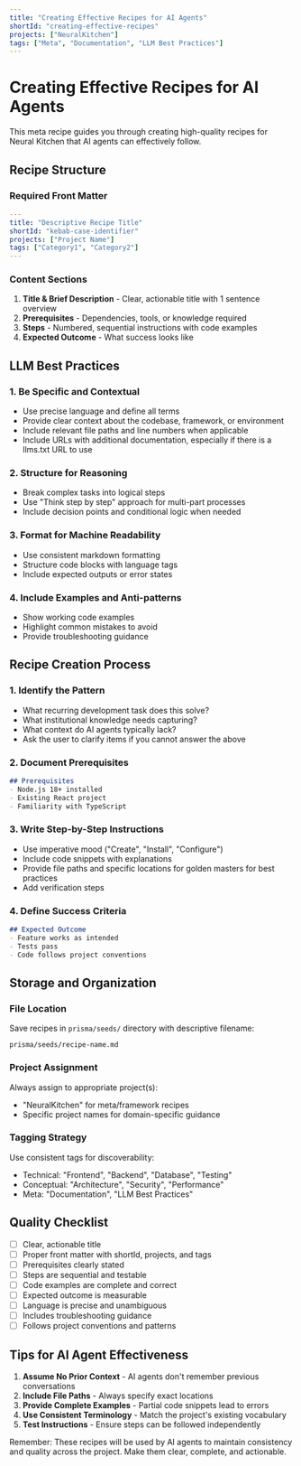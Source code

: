 ```yaml
---
title: "Creating Effective Recipes for AI Agents"
shortId: "creating-effective-recipes"
projects: ["NeuralKitchen"]
tags: ["Meta", "Documentation", "LLM Best Practices"]
---
```


# Creating Effective Recipes for AI Agents

This meta recipe guides you through creating high-quality recipes for Neural Kitchen that AI agents can effectively follow.

## Recipe Structure

### Required Front Matter
```yaml
---
title: "Descriptive Recipe Title"
shortId: "kebab-case-identifier"
projects: ["Project Name"]
tags: ["Category1", "Category2"]
---
```

### Content Sections
1. **Title & Brief Description** - Clear, actionable title with 1 sentence overview
2. **Prerequisites** - Dependencies, tools, or knowledge required
3. **Steps** - Numbered, sequential instructions with code examples
4. **Expected Outcome** - What success looks like

## LLM Best Practices

### 1. Be Specific and Contextual
- Use precise language and define all terms
- Provide clear context about the codebase, framework, or environment
- Include relevant file paths and line numbers when applicable
- Include URLs with additional documentation, especially if there is a llms.txt URL to use

### 2. Structure for Reasoning
- Break complex tasks into logical steps
- Use "Think step by step" approach for multi-part processes
- Include decision points and conditional logic when needed

### 3. Format for Machine Readability
- Use consistent markdown formatting
- Structure code blocks with language tags
- Include expected outputs or error states

### 4. Include Examples and Anti-patterns
- Show working code examples
- Highlight common mistakes to avoid
- Provide troubleshooting guidance

## Recipe Creation Process

### 1. Identify the Pattern
- What recurring development task does this solve?
- What institutional knowledge needs capturing?
- What context do AI agents typically lack?
- Ask the user to clarify items if you cannot answer the above

### 2. Document Prerequisites
```markdown
## Prerequisites
- Node.js 18+ installed
- Existing React project
- Familiarity with TypeScript
```

### 3. Write Step-by-Step Instructions
- Use imperative mood ("Create", "Install", "Configure")
- Include code snippets with explanations
- Provide file paths and specific locations for golden masters for best practices
- Add verification steps

### 4. Define Success Criteria
```markdown
## Expected Outcome
- Feature works as intended
- Tests pass
- Code follows project conventions
```

## Storage and Organization

### File Location
Save recipes in `prisma/seeds/` directory with descriptive filename:
```
prisma/seeds/recipe-name.md
```

### Project Assignment
Always assign to appropriate project(s):
- "NeuralKitchen" for meta/framework recipes
- Specific project names for domain-specific guidance

### Tagging Strategy
Use consistent tags for discoverability:
- Technical: "Frontend", "Backend", "Database", "Testing"
- Conceptual: "Architecture", "Security", "Performance"
- Meta: "Documentation", "LLM Best Practices"

## Quality Checklist

- [ ] Clear, actionable title
- [ ] Proper front matter with shortId, projects, and tags
- [ ] Prerequisites clearly stated
- [ ] Steps are sequential and testable
- [ ] Code examples are complete and correct
- [ ] Expected outcome is measurable
- [ ] Language is precise and unambiguous
- [ ] Includes troubleshooting guidance
- [ ] Follows project conventions and patterns

## Tips for AI Agent Effectiveness

1. **Assume No Prior Context** - AI agents don't remember previous conversations
2. **Include File Paths** - Always specify exact locations
3. **Provide Complete Examples** - Partial code snippets lead to errors
4. **Use Consistent Terminology** - Match the project's existing vocabulary
5. **Test Instructions** - Ensure steps can be followed independently

Remember: These recipes will be used by AI agents to maintain consistency and quality across the project. Make them clear, complete, and actionable.